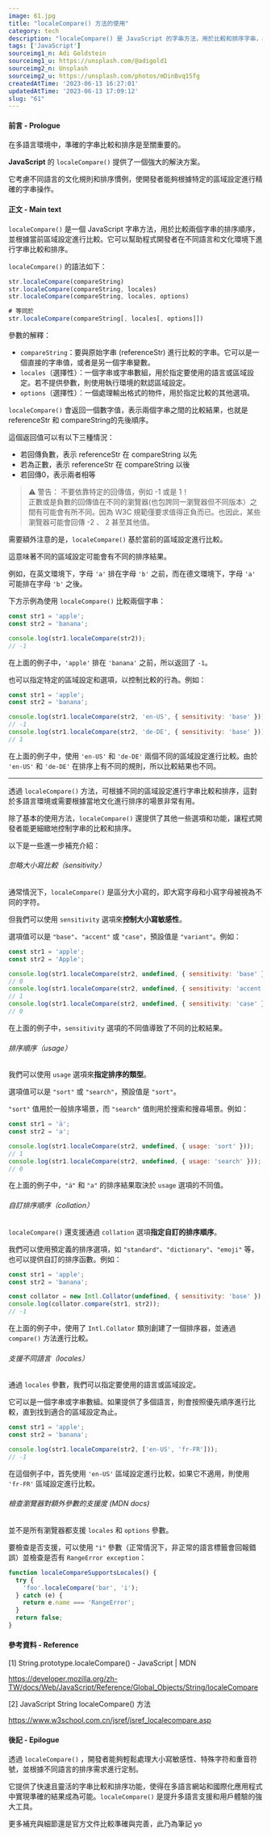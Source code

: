 ```yaml
---
image: 61.jpg
title: "localeCompare() 方法的使用"
category: tech
description: "localeCompare() 是 JavaScript 的字串方法，用於比較和排序字串，根據區域設定進行多語言排序，支援自訂選項和排序順序。"
tags: ['JavaScript']
sourceimg1_n: Adi Goldstein
sourceimg1_u: https://unsplash.com/@adigold1
sourceimg2_n: Unsplash
sourceimg2_u: https://unsplash.com/photos/mDinBvq1Sfg
createdAtTime: '2023-06-13 16:27:01'
updatedAtTime: '2023-06-13 17:09:12'
slug: "61"
---
```


#### 前言 - Prologue
在多語言環境中，準確的字串比較和排序是至關重要的。

**JavaScript** 的 `localeCompare()` 提供了一個強大的解決方案。

它考慮不同語言的文化規則和排序慣例，使開發者能夠根據特定的區域設定進行精確的字串操作。

#### 正文 - Main text
`localeCompare()` 是一個 JavaScript 字串方法，用於比較兩個字串的排序順序，並根據當前區域設定進行比較。它可以幫助程式開發者在不同語言和文化環境下進行字串比較和排序。

`localeCompare()` 的語法如下：
```js
str.localeCompare(compareString)
str.localeCompare(compareString, locales)
str.localeCompare(compareString, locales, options)

# 等同於
str.localeCompare(compareString[, locales[, options]])
```

參數的解釋：
- `compareString`：要與原始字串 (referenceStr) 進行比較的字串。它可以是一個直接的字串值，或者是另一個字串變數。
- `locales`（選擇性）：一個字串或字串數組，用於指定要使用的語言或區域設定。若不提供參數，則使用執行環境的默認區域設定。
- `options`（選擇性）：一個處理輸出格式的物件，用於指定比較的其他選項。

`localeCompare()` 會返回一個數字值，表示兩個字串之間的比較結果，也就是 referenceStr 和 compareString的先後順序。

這個返回值可以有以下三種情況：
- 若回傳負數，表示 referenceStr 在 compareString 以先
- 若為正數，表示 referenceStr 在 compareString 以後
- 若回傳0，表示兩者相等

> ⚠️ 警告： 不要依靠特定的回傳值，例如 -1 或是 1！
> <br/>
> 正數或是負數的回傳值在不同的瀏覽器(也包誇同一瀏覽器但不同版本）之間有可能會有所不同。因為 W3C 規範僅要求值得正負而已。也因此，某些瀏覽器可能會回傳 -2 、 2 甚至其他值。

需要額外注意的是，`localeCompare()` 基於當前的區域設定進行比較。

這意味著不同的區域設定可能會有不同的排序結果。

例如，在英文環境下，字母 `'a'` 排在字母 `'b'` 之前，而在德文環境下，字母 `'a'` 可能排在字母 `'b'` 之後。

下方示例為使用 `localeCompare()` 比較兩個字串：
```js
const str1 = 'apple';
const str2 = 'banana';

console.log(str1.localeCompare(str2));
// -1
```
在上面的例子中，`'apple'` 排在 `'banana'` 之前，所以返回了 `-1`。

也可以指定特定的區域設定和選項，以控制比較的行為。例如：
```js
const str1 = 'apple';
const str2 = 'banana';

console.log(str1.localeCompare(str2, 'en-US', { sensitivity: 'base' }));
// -1
console.log(str1.localeCompare(str2, 'de-DE', { sensitivity: 'base' }));
// 1
```
在上面的例子中，使用 `'en-US'` 和 `'de-DE'` 兩個不同的區域設定進行比較。由於 `'en-US'` 和 `'de-DE'` 在排序上有不同的規則，所以比較結果也不同。

<hr />

透過 `localeCompare()` 方法，可根據不同的區域設定進行字串比較和排序，這對於多語言環境或需要根據當地文化進行排序的場景非常有用。

除了基本的使用方法，`localeCompare()` 還提供了其他一些選項和功能，讓程式開發者能更細緻地控制字串的比較和排序。

以下是一些進一步補充介紹：

###### 忽略大小寫比較（sensitivity）
通常情況下，`localeCompare()` 是區分大小寫的，即大寫字母和小寫字母被視為不同的字符。

但我們可以使用 `sensitivity` 選項來**控制大小寫敏感性**。

選項值可以是 `"base"`、`"accent"` 或 `"case"`，預設值是 `"variant"`。例如：
```js
const str1 = 'apple';
const str2 = 'Apple';

console.log(str1.localeCompare(str2, undefined, { sensitivity: 'base' }));
// 0
console.log(str1.localeCompare(str2, undefined, { sensitivity: 'accent' }));
// 1
console.log(str1.localeCompare(str2, undefined, { sensitivity: 'case' }));
// 0
```
在上面的例子中，`sensitivity` 選項的不同值導致了不同的比較結果。

###### 排序順序（usage）
我們可以使用 `usage` 選項來**指定排序的類型**。

選項值可以是 `"sort"` 或 `"search"`，預設值是 `"sort"`。

`"sort"` 值用於一般排序場景，而 `"search"` 值則用於搜索和搜尋場景。例如：
```js
const str1 = 'ä';
const str2 = 'a';

console.log(str1.localeCompare(str2, undefined, { usage: 'sort' }));
// 1
console.log(str1.localeCompare(str2, undefined, { usage: 'search' }));
// 0
```
在上面的例子中，`"ä"` 和 `"a"` 的排序結果取決於 `usage` 選項的不同值。

###### 自訂排序順序（collation）
`localeCompare()` 還支援通過 `collation` 選項**指定自訂的排序順序**。

我們可以使用預定義的排序選項，如 `"standard"`、`"dictionary"`、`"emoji"` 等，也可以提供自訂的排序函數。例如：
```js
const str1 = 'apple';
const str2 = 'banana';

const collator = new Intl.Collator(undefined, { sensitivity: 'base' });
console.log(collator.compare(str1, str2));
// -1
```
在上面的例子中，使用了 `Intl.Collator` 類別創建了一個排序器，並通過 `compare()` 方法進行比較。

###### 支援不同語言（locales）
通過 `locales` 參數，我們可以指定要使用的語言或區域設定。

它可以是一個字串或字串數組。如果提供了多個語言，則會按照優先順序進行比較，直到找到適合的區域設定為止。
```js
const str1 = 'apple';
const str2 = 'banana';

console.log(str1.localeCompare(str2, ['en-US', 'fr-FR']));
// -1
```
在這個例子中，首先使用 `'en-US'` 區域設定進行比較，如果它不適用，則使用 `'fr-FR'` 區域設定進行比較。

###### 檢查瀏覽器對額外參數的支援度 (MDN docs)
並不是所有瀏覽器都支援 `locales` 和 `options` 參數。

要檢查是否支援，可以使用 `"i"` 參數（正常情況下，非正常的語言標籤會回報錯誤）並檢查是否有 `RangeError exception`：
```js
function localeCompareSupportsLocales() {
  try {
    'foo'.localeCompare('bar', 'i');
  } catch (e) {
    return e.name === 'RangeError';
  }
  return false;
}
```

#### 參考資料 - Reference

[1] String.prototype.localeCompare() - JavaScript | MDN

https://developer.mozilla.org/zh-TW/docs/Web/JavaScript/Reference/Global_Objects/String/localeCompare

[2] JavaScript String localeCompare() 方法

https://www.w3school.com.cn/jsref/jsref_localecompare.asp

#### 後記 - Epilogue
透過 `localeCompare()` ，開發者能夠輕鬆處理大小寫敏感性、特殊字符和重音符號，並根據不同語言的排序需求進行定制。

它提供了快速且靈活的字串比較和排序功能，使得在多語言網站和國際化應用程式中實現準確的結果成為可能。`localeCompare()` 是提升多語言支援和用戶體驗的強大工具。

更多補充與細節還是官方文件比較準確與完善，此乃為筆記 yo
